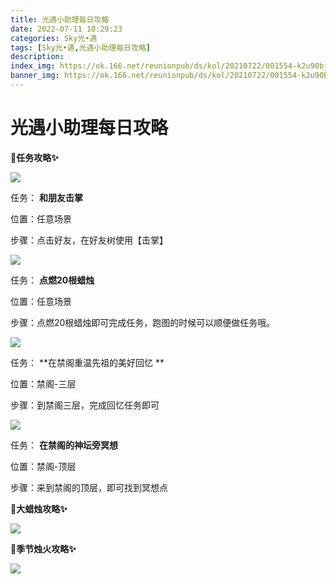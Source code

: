 ```yaml
---
title: 光遇小助理每日攻略
date: 2022-07-11 10:29:23
categories: Sky光•遇
tags: [Sky光•遇,光遇小助理每日攻略]
description: 
index_img: https://ok.166.net/reunionpub/ds/kol/20210722/001554-k2u90bj7ay.png?imageView&thumbnail=600x0&type=jpg
banner_img: https://ok.166.net/reunionpub/ds/kol/20210722/001554-k2u90bj7ay.png?imageView&thumbnail=600x0&type=jpg
---
```

# 光遇小助理每日攻略
**🎉任务攻略✨**

![](https://ok.166.net/reunionpub/ds/kol/20220711/000428-of0icbd63s.png)

任务： **和朋友击掌**

位置：任意场景

步骤：点击好友，在好友树使用【击掌】

![](https://ok.166.net/reunionpub/ds/kol/20220710/000134-fvaydgszle.png)

任务： **点燃20根蜡烛**

位置：任意场景

步骤：点燃20根蜡烛即可完成任务，跑图的时候可以顺便做任务哦。

  

![](https://ok.166.net/reunionpub/ds/kol/20220711/000807-huind7kbay.png)

任务： **在禁阁重温先祖的美好回忆  **

位置：禁阁-三层

步骤：到禁阁三层，完成回忆任务即可

![](https://ok.166.net/reunionpub/ds/kol/20220711/000718-ih382pbu0r.png)

任务： **在禁阁的神坛旁冥想**

位置：禁阁-顶层

步骤：来到禁阁的顶层，即可找到冥想点

  

  

 **🎉大蜡烛攻略✨**

![](https://ok.166.net/reunionpub/ds/kol/20220711/000533-hyoaip5d1r.png)

  

 **🎉季节烛火攻略✨**

![](https://ok.166.net/reunionpub/ds/kol/20220711/000613-lft06usv4k.png)

  

  

